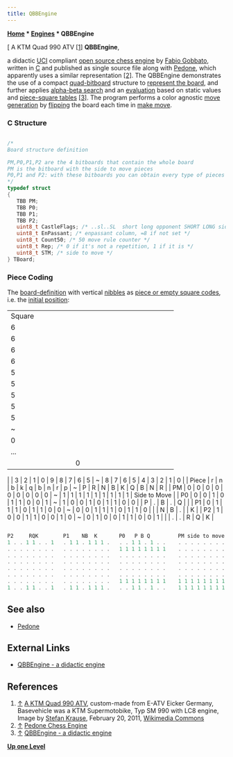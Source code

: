 ```yaml
---
title: QBBEngine
---
```

**[Home](Home "Home") \* [Engines](Engines "Engines") \* QBBEngine**



[ A KTM Quad 990 ATV <a id="cite-note-1" href="#cite-ref-1">[1]</a>
**QBBEngine**,  

a didactic [UCI](UCI "UCI") compliant [open source chess engine](Category:Open_Source "Category:Open Source") by [Fabio Gobbato](Fabio_Gobbato "Fabio Gobbato"), written in [C](C "C") and published as single source file along with [Pedone](Pedone "Pedone"), which apparently uses a similar representation <a id="cite-note-2" href="#cite-ref-2">[2]</a>.
The QBBEngine demonstrates the use of a compact [quad-bitboard](Quad-Bitboards "Quad-Bitboards") structure to [represent the board](Board_Representation "Board Representation"), 
and further applies [alpha-beta search](Alpha-Beta "Alpha-Beta") and an [evaluation](Evaluation "Evaluation") based on static values and [piece-square tables](Piece-Square_Tables "Piece-Square Tables") <a id="cite-note-3" href="#cite-ref-3">[3]</a>.
The program performs a color agnostic [move generation](Move_Generation "Move Generation") by [flipping](Color_Flipping "Color Flipping") the board each time in [make move](Make_Move "Make Move").



### C Structure



```C++

/*
Board structure definition

PM,P0,P1,P2 are the 4 bitboards that contain the whole board
PM is the bitboard with the side to move pieces
P0,P1 and P2: with these bitboards you can obtain every type of pieces and every pieces combinations.
*/
typedef struct
{
   TBB PM;
   TBB P0;
   TBB P1;
   TBB P2;
   uint8_t CastleFlags; /* ..sl..SL  short long opponent SHORT LONG side to move */
   uint8_t EnPassant; /* enpassant column, =8 if not set */
   uint8_t Count50; /* 50 move rule counter */
   uint8_t Rep; /* 0 if it's not a repetition, 1 if it is */
   uint8_t STM; /* side to move */
} TBoard;

```

### Piece Coding


The [board-definition](Bitboard_Board-Definition "Bitboard Board-Definition") with vertical [nibbles](Nibble "Nibble") as [piece or empty square codes](Pieces#PieceCoding "Pieces"), i.e. the [initial position](Initial_Position "Initial Position"):





|  |  |  |  |  |  |  |  |  |  |  |  |  |  |  |  |  |  |  |  |
| --- | --- | --- | --- | --- | --- | --- | --- | --- | --- | --- | --- | --- | --- | --- | --- | --- | --- | --- | --- |
|  Square
 |  6
 |  6
 |  6
 |  6
 |  5
 |  5
 |  5
 |  5
 |  5
 |  ~
 |  0
 |  ...
 |  |  |  |  |  |  |  0
 |
|  3
 |  2
 |  1
 |  0
 |  9
 |  8
 |  7
 |  6
 |  5
 |  ~
 |  8
 |  7
 |  6
 |  5
 |  4
 |  3
 |  2
 |  1
 |  0
 |
|  Piece
 |  r
 |  n
 |  b
 |  k
 |  q
 |  b
 |  n
 |  r
 |  p
 |  ~
 |  P
 |  R
 |  N
 |  B
 |  K
 |  Q
 |  B
 |  N
 |  R
 |
|  PM
 |  0
 |  0
 |  0
 |  0
 |  0
 |  0
 |  0
 |  0
 |  0
 |  ~
 |  1
 |  1
 |  1
 |  1
 |  1
 |  1
 |  1
 |  1
 |  1
 |  Side to Move
 |
|  P0
 |  0
 |  0
 |  1
 |  0
 |  1
 |  1
 |  0
 |  0
 |  1
 |  ~
 |  1
 |  0
 |  0
 |  1
 |  0
 |  1
 |  1
 |  0
 |  0
 |  |  P
 |  .
 |  B
 |  .
 |  Q
 |  |
|  P1
 |  0
 |  1
 |  1
 |  1
 |  0
 |  1
 |  1
 |  0
 |  0
 |  ~
 |  0
 |  0
 |  1
 |  1
 |  1
 |  0
 |  1
 |  1
 |  0
 |  |  |  N
 |  B
 |  .
 |  |  K
 |
|  P2
 |  1
 |  0
 |  0
 |  1
 |  1
 |  0
 |  0
 |  1
 |  0
 |  ~
 |  0
 |  1
 |  0
 |  0
 |  1
 |  1
 |  0
 |  0
 |  1
 |  |  |  .
 |  .
 |  R
 |  Q
 |  K
 |



```C++

P2     RQK        P1    NB  K       P0   P B Q         PM side to move
1 . . 1 1 . . 1   . 1 1 . 1 1 1 .   . . 1 1 . 1 . .    . . . . . . . .
. . . . . . . .   . . . . . . . .   1 1 1 1 1 1 1 1    . . . . . . . .
. . . . . . . .   . . . . . . . .   . . . . . . . .    . . . . . . . .
. . . . . . . .   . . . . . . . .   . . . . . . . .    . . . . . . . .
. . . . . . . .   . . . . . . . .   . . . . . . . .    . . . . . . . .
. . . . . . . .   . . . . . . . .   . . . . . . . .    . . . . . . . .
. . . . . . . .   . . . . . . . .   1 1 1 1 1 1 1 1    1 1 1 1 1 1 1 1
1 . . 1 1 . . 1   . 1 1 . 1 1 1 .   . . 1 1 . 1 . .    1 1 1 1 1 1 1 1

```

## See also


* [Pedone](Pedone "Pedone")


## External Links


* [QBBEngine - a didactic engine](https://sites.google.com/site/pedonechess/a-didactic-engine)


## References


1. <a id="cite-ref-1" href="#cite-note-1">↑</a> [A KTM Quad 990 ATV](https://commons.wikimedia.org/wiki/File:KTM_Quad_990_neutral.jpg), custom-made from E-ATV Eicker Germany, Basevehicle was a KTM Supermotobike, Typ SM 990 with LC8 engine, Image by [Stefan Krause](https://commons.wikimedia.org/wiki/User:Ritchyblack), February 20, 2011, [Wikimedia Commons](https://en.wikipedia.org/wiki/Wikimedia_Commons)
2. <a id="cite-ref-2" href="#cite-note-2">↑</a> [Pedone Chess Engine](https://sites.google.com/site/pedonechess/)
3. <a id="cite-ref-3" href="#cite-note-3">↑</a> [QBBEngine - a didactic engine](https://sites.google.com/site/pedonechess/a-didactic-engine)

**[Up one Level](Engines "Engines")**







 
